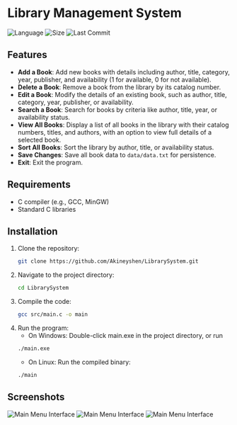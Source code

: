 # Library Management System
![Language](https://img.shields.io/badge/Language-C-brightgreen?style=for-the-badge&logo=c&logoColor=548dff&color=548dff&labelColor=FCFCFC)
![Size](https://img.shields.io/github/repo-size/Akineyshen/LibrarySystem?label=Size&style=for-the-badge&color=548dff&labelColor=FCFCFC)
![Last Commit](https://img.shields.io/github/last-commit/Akineyshen/LibrarySystem?label=Last%20Commit&style=for-the-badge&color=548dff&labelColor=FCFCFC)

## Features
- **Add a Book**: Add new books with details including author, title, category, year, publisher, and availability (1 for available, 0 for not available).
- **Delete a Book**: Remove a book from the library by its catalog number.
- **Edit a Book**: Modify the details of an existing book, such as author, title, category, year, publisher, or availability.
- **Search a Book**: Search for books by criteria like author, title, year, or availability status.
- **View All Books**: Display a list of all books in the library with their catalog numbers, titles, and authors, with an option to view full details of a selected book.
- **Sort All Books**: Sort the library by author, title, or availability status.
- **Save Changes**: Save all book data to `data/data.txt` for persistence.
- **Exit**: Exit the program.
## Requirements
- C compiler (e.g., GCC, MinGW)
- Standard C libraries

## Installation
1. Clone the repository:
   ```bash
   git clone https://github.com/Akineyshen/LibrarySystem.git
   ```
2. Navigate to the project directory:
   ```bash
   cd LibrarySystem
   ```
3. Compile the code:
   ```bash
   gcc src/main.c -o main
   ```
4. Run the program:
   - On Windows: Double-click main.exe in the project directory, or run
    ```bash
   ./main.exe
   ```
   - On Linux: Run the compiled binary:
   ```bash
   ./main
   ```

## Screenshots

<img src="https://i.imgur.com/kxzxkB3.png" alt="Main Menu Interface">

<img src="https://i.imgur.com/FvdctVg.png" alt="Main Menu Interface">

<img src="https://i.imgur.com/8NYVZJN.png" alt="Main Menu Interface">
